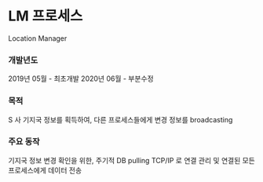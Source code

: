 # LM 프로세스
Location Manager

### 개발년도

2019년 05월 - 최초개발
2020년 06월 - 부분수정

### 목적

S 사 기지국 정보를 획득하여, 다른 프로세스들에게 변경 정보를 broadcasting

### 주요 동작

기지국 정보 변경 확인을 위한, 주기적 DB pulling
TCP/IP 로 연결 관리 및 연결된 모든 프로세스에게 데이터 전송
